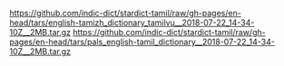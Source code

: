 https://github.com/indic-dict/stardict-tamil/raw/gh-pages/en-head/tars/english-tamizh_dictionary_tamilvu__2018-07-22_14-34-10Z__2MB.tar.gz
https://github.com/indic-dict/stardict-tamil/raw/gh-pages/en-head/tars/pals_english-tamil_dictionary__2018-07-22_14-34-10Z__2MB.tar.gz
